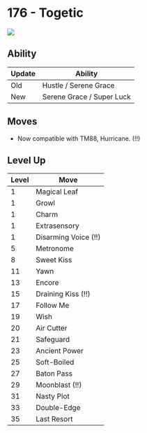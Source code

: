 # 176 - Togetic
![][176]

## Ability

Update | Ability
---    | ---
Old    | Hustle / Serene Grace
New    | Serene Grace / Super Luck

## Moves

 - Now compatible with TM88, Hurricane. (!!)

## Level Up

Level | Move
---   | ---
  1   | Magical Leaf
  1   | Growl
  1   | Charm
  1   | Extrasensory
  1   | Disarming Voice (!!)
  5   | Metronome
  8   | Sweet Kiss
 11   | Yawn
 13   | Encore
 15   | Draining Kiss (!!)
 17   | Follow Me
 19   | Wish
 20   | Air Cutter
 21   | Safeguard
 23   | Ancient Power
 25   | Soft-Boiled
 27   | Baton Pass
 29   | Moonblast (!!)
 31   | Nasty Plot
 33   | Double-Edge
 35   | Last Resort



[176]: ../img/pokemon/176.png
